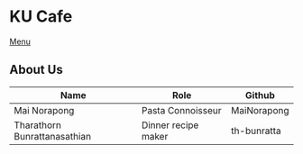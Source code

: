 # KU Cafe

[Menu](menu.md)

## About Us

| Name                         | Role                | Github      |
|------------------------------|---------------------|-------------|
| Mai Norapong                 | Pasta Connoisseur   | MaiNorapong |
| Tharathorn Bunrattanasathian | Dinner recipe maker | th-bunratta |

